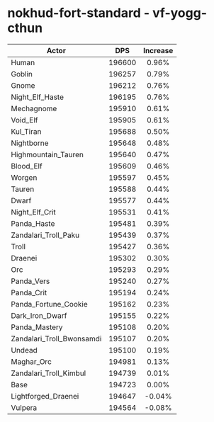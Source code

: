 # nokhud-fort-standard - vf-yogg-cthun
| Actor | DPS | Increase |
|---|:---:|:---:|
|Human|196600|0.96%|
|Goblin|196257|0.79%|
|Gnome|196212|0.76%|
|Night_Elf_Haste|196195|0.76%|
|Mechagnome|195910|0.61%|
|Void_Elf|195905|0.61%|
|Kul_Tiran|195688|0.50%|
|Nightborne|195648|0.48%|
|Highmountain_Tauren|195640|0.47%|
|Blood_Elf|195609|0.46%|
|Worgen|195597|0.45%|
|Tauren|195588|0.44%|
|Dwarf|195577|0.44%|
|Night_Elf_Crit|195531|0.41%|
|Panda_Haste|195481|0.39%|
|Zandalari_Troll_Paku|195439|0.37%|
|Troll|195427|0.36%|
|Draenei|195302|0.30%|
|Orc|195293|0.29%|
|Panda_Vers|195240|0.27%|
|Panda_Crit|195194|0.24%|
|Panda_Fortune_Cookie|195162|0.23%|
|Dark_Iron_Dwarf|195155|0.22%|
|Panda_Mastery|195108|0.20%|
|Zandalari_Troll_Bwonsamdi|195107|0.20%|
|Undead|195100|0.19%|
|Maghar_Orc|194981|0.13%|
|Zandalari_Troll_Kimbul|194739|0.01%|
|Base|194723|0.00%|
|Lightforged_Draenei|194647|-0.04%|
|Vulpera|194564|-0.08%|
